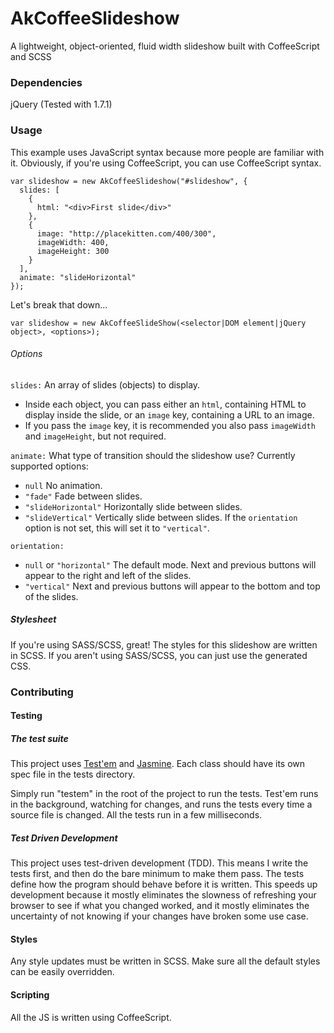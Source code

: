 AkCoffeeSlideshow
=================

A lightweight, object-oriented, fluid width slideshow built with CoffeeScript and SCSS


### Dependencies

jQuery (Tested with 1.7.1)


### Usage

This example uses JavaScript syntax because more people are familiar with it. Obviously, if you're using CoffeeScript, you can use CoffeeScript syntax.

    var slideshow = new AkCoffeeSlideshow("#slideshow", {
      slides: [
        {
          html: "<div>First slide</div>"
        },
        {
          image: "http://placekitten.com/400/300",
          imageWidth: 400,
          imageHeight: 300
        }
      ],
      animate: "slideHorizontal"
    });
    
Let's break that down...

    var slideshow = new AkCoffeeSlideShow(<selector|DOM element|jQuery object>, <options>);
    
    
###### Options

`slides:` An array of slides (objects) to display.
* Inside each object, you can pass either an `html`, containing HTML to display inside the slide, or an `image` key, containing a URL to an image.
* If you pass the `image` key, it is recommended you also pass `imageWidth` and `imageHeight`, but not required.

`animate:` What type of transition should the slideshow use? Currently supported options:
* `null` No animation.
* `"fade"` Fade between slides.
* `"slideHorizontal"` Horizontally slide between slides.
* `"slideVertical"` Vertically slide between slides. If the `orientation` option is not set, this will set it to `"vertical"`.

`orientation:`
* `null` or `"horizontal"` The default mode. Next and previous buttons will appear to the right and left of the slides.
* `"vertical"` Next and previous buttons will appear to the bottom and top of the slides.

    
##### Stylesheet

If you're using SASS/SCSS, great! The styles for this slideshow are written in SCSS. If you aren't using SASS/SCSS, you can just use the generated CSS.


### Contributing

#### Testing

##### The test suite

This project uses [Test'em](https://github.com/airportyh/testem) and [Jasmine](https://github.com/pivotal/jasmine). Each class should have its own spec file in the tests directory.

Simply run "testem" in the root of the project to run the tests. Test'em runs in the background, watching for changes, and runs the tests every time a source file is changed. All the tests run in a few milliseconds.

##### Test Driven Development

This project uses test-driven development (TDD). This means I write the tests first, and then do the bare minimum to make them pass. The tests define how the program should behave before it is written. This speeds up development because it mostly eliminates the slowness of refreshing your browser to see if what you changed worked, and it mostly eliminates the uncertainty of not knowing if your changes have broken some use case.

#### Styles

Any style updates must be written in SCSS. Make sure all the default styles can be easily overridden.

#### Scripting

All the JS is written using CoffeeScript.
